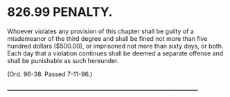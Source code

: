 826.99 PENALTY.
===============

Whoever violates any provision of this chapter shall be guilty of a
misdemeanor of the third degree and shall be fined not more than five
hundred dollars (\$500.00), or imprisoned not more than sixty days, or
both. Each day that a violation continues shall be deemed a separate
offense and shall be punishable as such hereunder.

(Ord. 96-38. Passed 7-11-96.)

**\_\_\_\_\_\_\_\_\_\_\_\_\_\_\_\_\_\_\_\_\_\_\_\_\_\_\_\_\_\_\_\_\_\_\_\_\_\_\_\_\_\_\_\_\_\_\_\_\_\_\_\_\_\_\_\_\_\_\_\_\_\_\_\_\_\_**
